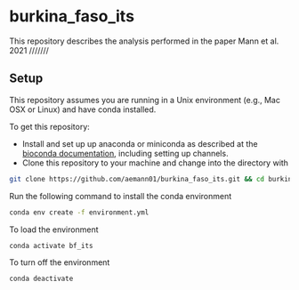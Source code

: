 # burkina_faso_its

This repository describes the analysis performed in the paper Mann et al. 2021 ///////

## Setup

This repository assumes you are running in a Unix environment (e.g., Mac OSX or Linux) and have conda installed.

To get this repository:

- Install and set up up anaconda or miniconda as described at the [bioconda
  documentation](https://bioconda.github.io/user/install.html), including
  setting up channels.
- Clone this repository to your machine and change into the directory with

```bash
git clone https://github.com/aemann01/burkina_faso_its.git && cd burkina_faso_its
```

Run the following command to install the conda environment

```bash
conda env create -f environment.yml
```

To load the environment

```bash
conda activate bf_its
```

To turn off the environment

```bash
conda deactivate
```